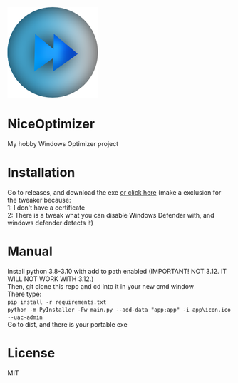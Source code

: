 ![NiceOptimizer Icon](.github_assets/icon.png)
# NiceOptimizer

My hobby Windows Optimizer project

# Installation

Go to releases, and download the exe [or click here](https://github.com/mgytr/NiceOptimizer/releases/latest/download/NiceOptimizer.exe)
(make a exclusion for the tweaker because:  
1: I don't have a certificate  
2: There is a tweak what you can disable Windows Defender with, and windows defender detects it)

# Manual

Install python 3.8-3.10 with add to path enabled (IMPORTANT! NOT 3.12. IT WILL NOT WORK WITH 3.12.)  
Then, git clone this repo and cd into it in your new cmd window  
There type:  
`pip install -r requirements.txt`  
`python -m PyInstaller -Fw main.py --add-data "app;app" -i app\icon.ico --uac-admin`  
Go to dist, and there is your portable exe  


# License
MIT
